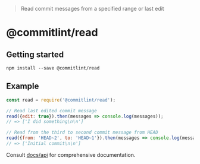 > Read commit messages from a specified range or last edit

# @commitlint/read

## Getting started

```shell
npm install --save @commitlint/read
```

## Example

```js
const read = require('@commitlint/read');

// Read last edited commit message
read({edit: true}).then(messages => console.log(messages));
// => ['I did something\n\n']

// Read from the third to second commit message from HEAD
read({from: 'HEAD~2', to: 'HEAD~1'}).then(messages => console.log(messages));
// => ['Initial commit\n\n']
```

Consult [docs/api](https://conventional-changelog.github.io/commitlint/#/reference-api) for comprehensive documentation.
